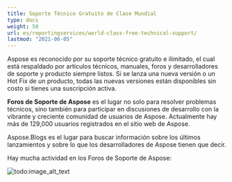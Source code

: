 ```yaml
---
title: Soporte Técnico Gratuito de Clase Mundial
type: docs
weight: 50
url: es/reportingservices/world-class-free-technical-support/
lastmod: "2021-06-05"
---
```


Aspose es reconocido por su soporte técnico gratuito e ilimitado, el cual está respaldado por artículos técnicos, manuales, foros y desarrolladores de soporte y producto siempre listos. Si se lanza una nueva versión o un Hot Fix de un producto, todas las nuevas versiones están disponibles sin costo si tienes una suscripción activa.

**Foros de Soporte de Aspose** es el lugar no solo para resolver problemas técnicos, sino también para participar en discusiones de desarrollo con la vibrante y creciente comunidad de usuarios de Aspose. Actualmente hay más de 129,000 usuarios registrados en el sitio web de Aspose.

Aspose.Blogs es el lugar para buscar información sobre los últimos lanzamientos y sobre lo que los desarrolladores de Aspose tienen que decir.

Hay mucha actividad en los Foros de Soporte de Aspose:

![todo:image_alt_text](world-class-free-technical-support.png)